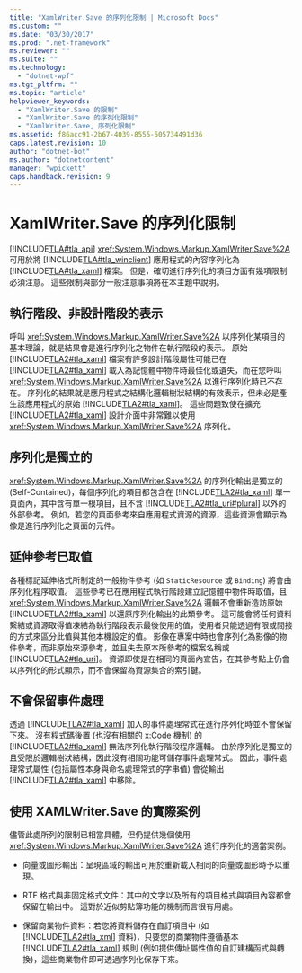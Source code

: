 ```yaml
---
title: "XamlWriter.Save 的序列化限制 | Microsoft Docs"
ms.custom: ""
ms.date: "03/30/2017"
ms.prod: ".net-framework"
ms.reviewer: ""
ms.suite: ""
ms.technology: 
  - "dotnet-wpf"
ms.tgt_pltfrm: ""
ms.topic: "article"
helpviewer_keywords: 
  - "XamlWriter.Save 的限制"
  - "XamlWriter.Save 的序列化限制"
  - "XamlWriter.Save, 序列化限制"
ms.assetid: f86acc91-2b67-4039-8555-505734491d36
caps.latest.revision: 10
author: "dotnet-bot"
ms.author: "dotnetcontent"
manager: "wpickett"
caps.handback.revision: 9
---
```

# XamlWriter.Save 的序列化限制
[!INCLUDE[TLA#tla_api](../../../../includes/tlasharptla-api-md.md)] <xref:System.Windows.Markup.XamlWriter.Save%2A> 可用於將 [!INCLUDE[TLA#tla_winclient](../../../../includes/tlasharptla-winclient-md.md)] 應用程式的內容序列化為[!INCLUDE[TLA#tla_xaml](../../../../includes/tlasharptla-xaml-md.md)] 檔案。  但是，確切進行序列化的項目方面有幾項限制必須注意。  這些限制與部分一般注意事項將在本主題中說明。  
  
   
  
<a name="Run_Time__Not_Design_Time_Representation"></a>   
## 執行階段、非設計階段的表示  
 呼叫 <xref:System.Windows.Markup.XamlWriter.Save%2A> 以序列化某項目的基本理論，就是結果會是進行序列化之物件在執行階段的表示。  原始 [!INCLUDE[TLA2#tla_xaml](../../../../includes/tla2sharptla-xaml-md.md)] 檔案有許多設計階段屬性可能已在 [!INCLUDE[TLA2#tla_xaml](../../../../includes/tla2sharptla-xaml-md.md)] 載入為記憶體中物件時最佳化或遺失，而在您呼叫 <xref:System.Windows.Markup.XamlWriter.Save%2A> 以進行序列化時已不存在。  序列化的結果就是應用程式之結構化邏輯樹狀結構的有效表示，但未必是產生該應用程式的原始 [!INCLUDE[TLA2#tla_xaml](../../../../includes/tla2sharptla-xaml-md.md)]。  這些問題致使在擴充 [!INCLUDE[TLA2#tla_xaml](../../../../includes/tla2sharptla-xaml-md.md)] 設計介面中非常難以使用 <xref:System.Windows.Markup.XamlWriter.Save%2A> 序列化。  
  
<a name="Serialization_is_Self_Contained"></a>   
## 序列化是獨立的  
 <xref:System.Windows.Markup.XamlWriter.Save%2A> 的序列化輸出是獨立的 \(Self\-Contained\)，每個序列化的項目都包含在 [!INCLUDE[TLA2#tla_xaml](../../../../includes/tla2sharptla-xaml-md.md)] 單一頁面內，其中含有單一根項目，且不含 [!INCLUDE[TLA2#tla_uri#plural](../../../../includes/tla2sharptla-urisharpplural-md.md)] 以外的外部參考。  例如，若您的頁面參考來自應用程式資源的資源，這些資源會顯示為像是進行序列化之頁面的元件。  
  
<a name="Extension_References_are_Dereferenced"></a>   
## 延伸參考已取值  
 各種標記延伸格式所制定的一般物件參考 \(如 `StaticResource` 或 `Binding`\) 將會由序列化程序取值。  這些參考已在應用程式執行階段建立記憶體中物件時取值，且 <xref:System.Windows.Markup.XamlWriter.Save%2A> 邏輯不會重新造訪原始 [!INCLUDE[TLA2#tla_xaml](../../../../includes/tla2sharptla-xaml-md.md)] 以還原序列化輸出的此類參考。  這可能會將任何資料繫結或資源取得值凍結為執行階段表示最後使用的值，使用者只能透過有限或間接的方式來區分此值與其他本機設定的值。  影像在專案中時也會序列化為影像的物件參考，而非原始來源參考，並且失去原本所參考的檔案名稱或 [!INCLUDE[TLA2#tla_uri](../../../../includes/tla2sharptla-uri-md.md)]。  資源即使是在相同的頁面內宣告，在其參考點上仍會以序列化的形式顯示，而不會保留為資源集合的索引鍵。  
  
<a name="Event_Handling_is_Not_Preserved"></a>   
## 不會保留事件處理  
 透過 [!INCLUDE[TLA2#tla_xaml](../../../../includes/tla2sharptla-xaml-md.md)] 加入的事件處理常式在進行序列化時並不會保留下來。  沒有程式碼後置 \(也沒有相關的 x:Code 機制\) 的 [!INCLUDE[TLA2#tla_xaml](../../../../includes/tla2sharptla-xaml-md.md)] 無法序列化執行階段程序邏輯。  由於序列化是獨立的且受限於邏輯樹狀結構，因此沒有相關功能可儲存事件處理常式。  因此，事件處理常式屬性 \(包括屬性本身與命名處理常式的字串值\) 會從輸出 [!INCLUDE[TLA2#tla_xaml](../../../../includes/tla2sharptla-xaml-md.md)] 中移除。  
  
<a name="Realistic_Scenarios_for_Use_of_XAMLWriter_Save"></a>   
## 使用 XAMLWriter.Save 的實際案例  
 儘管此處所列的限制已相當具體，但仍提供幾個使用 <xref:System.Windows.Markup.XamlWriter.Save%2A> 進行序列化的適當案例。  
  
-   向量或圖形輸出：呈現區域的輸出可用於重新載入相同的向量或圖形時予以重現。  
  
-   RTF 格式與非固定格式文件：其中的文字以及所有的項目格式與項目內容都會保留在輸出中。  這對於近似剪貼簿功能的機制而言很有用處。  
  
-   保留商業物件資料：若您將資料儲存在自訂項目中 \(如 [!INCLUDE[TLA2#tla_xml](../../../../includes/tla2sharptla-xml-md.md)] 資料\)，只要您的商業物件遵循基本 [!INCLUDE[TLA2#tla_xaml](../../../../includes/tla2sharptla-xaml-md.md)] 規則 \(例如提供傳址屬性值的自訂建構函式與轉換\)，這些商業物件即可透過序列化保存下來。